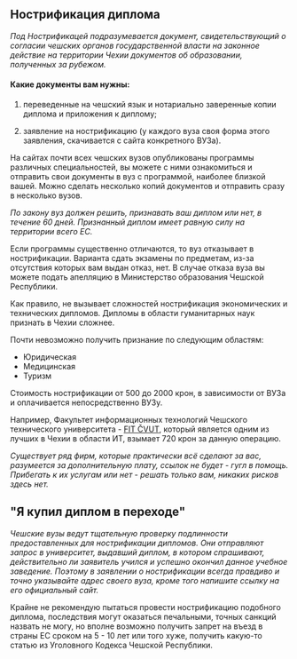 ## Нострификация диплома

_Под Нострификацей подразумевается документ, свидетельствующий о согласии чешских органов государственной власти на законное действие на территории Чехии документов об образовании, полученных за рубежом._

#### Какие документы вам нужны:

1.  переведенные на чешский язык и нотариально заверенные копии диплома и приложения к диплому;

2.  заявление на нострификацию (у каждого вуза своя форма этого заявления, скачивается с сайта конкретного ВУЗа).

На сайтах почти всех чешских вузов опубликованы программы различных специальностей, вы можете с ними ознакомиться и отправить свои документы в вуз с программой, наиболее близкой вашей. Можно сделать несколько копий документов и отправить сразу в несколько вузов.

_По закону вуз должен решить, признавать ваш диплом или нет, в течение 60 дней. Признанный диплом имеет равную силу на территории всего ЕС._

Если программы существенно отличаются, то вуз отказывает в нострификации. Варианта сдать экзамены по предметам, из-за отсутствия которых вам выдан отказ, нет. В случае отказа вуза вы можете подать апелляцию в Министерство образования Чешской Республики.

Как правило, не вызывает сложностей нострификация экономических и технических дипломов. Дипломы в области гуманитарных наук признать в Чехии сложнее.

Почти невозможно получить признание по следующим областям:

- Юридическая
- Медицинская
- Туризм

Стоимость нострификации от 500 до 2000 крон, в зависимости от ВУЗа и оплачивается непосредственно ВУЗу.

Например, Факультет информационных технологий Чешского технического университета - [FIT ČVUT](fit.cvut.cz), который является одним из лучших в Чехии в области ИТ, взымает 720 крон за данную операцию.

_Существует ряд фирм, которые практически всё сделают за вас, разумеется за дополнительную плату, ссылок не будет - гугл в помощь. Прибегать к их услугам или нет - решать только вам, никаких рисков здесь нет._

## "Я купил диплом в переходе"

_Чешские вузы ведут тщательную проверку подлинности предоставленных для нострификации дипломов. Они отправляют запрос в университет, выдавший диплом, в котором спрашивают, действительно ли заявитель учился и успешно окончил данное учебное заведение. Поэтому в заявлении о нострификации всегда правдиво и точно указывайте адрес своего вуза, кроме того напишите ссылку на его официальный сайт._

Крайне не рекомендую пытаться провести нострификацию подобного диплома, последствия могут оказаться печальными, точных санкций назвать не могу, но вполне возможно получить запрет на въезд в страны ЕС сроком на 5 - 10 лет или того хуже, получить какую-то статью из Уголовного Кодекса Чешской Республики.

